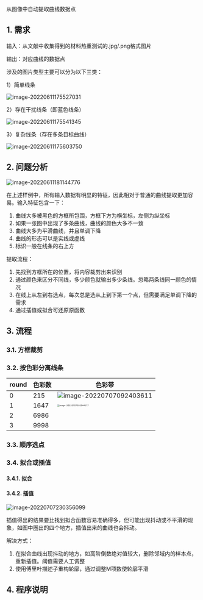从图像中自动提取曲线数据点

##  1. 需求

输入：从文献中收集得到的材料热重测试的.jpg/.png格式图片

输出：对应曲线的数据点

涉及的图片类型主要可以分为以下三类：

1）简单线条

![image-20220611175527031](https://n.sunie.top:9000/gallery/2022summer/202206111755722.png) 

2）存在干扰线条（即蓝色线条）

![image-20220611175541345](https://n.sunie.top:9000/gallery/2022summer/202206111755536.png) 

3）复杂线条（存在多条目标曲线）

![image-20220611175603750](https://n.sunie.top:9000/gallery/2022summer/202206111756856.png) 

## 2. 问题分析

![image-20220611181144776](https://n.sunie.top:9000/gallery/2022summer/202206111811628.png)

在上述样例中，所有输入数据有明显的特征，因此相对于普通的曲线提取更加容易。输入特征包含一下：

1. 曲线大多被黑色的方框所包围，方框下方为横坐标，左侧为纵坐标
2. 如果一张图中出现了多条曲线，曲线的颜色大多不一致
3. 曲线大多为平滑曲线，并且单调下降
4. 曲线的形态可以是实线或虚线
5. 标识一般在线条的右上方

提取流程：

1. 先找到方框所在的位置，将内容裁剪出来识别
2. 通过颜色来区分不同线，多少颜色就输出多少条线。忽略两条线同一颜色的情况
3. 在线上从左到右选点，每次总是选从上到下第一个点，但需要满足单调下降的需求
4. 通过插值或拟合可还原原函数

## 3. 流程

### 3.1. 方框裁剪



### 3.2. 按色彩分离线条

| round | 色彩数 | 色彩带                                                       |
| ----- | ------ | ------------------------------------------------------------ |
| 0     | 215    | ![image-20220707092403611](https://n.sunie.top:9000/gallery/2022summer/202207070924514.png) |
| 1     | 1647   | <img src="C:\Users\sy650\AppData\Roaming\Typora\typora-user-images\image-20220707092544177.png" alt="image-20220707092544177" style="zoom: 33%;" /> |
| 2     | 6986   |                                                              |
| 3     | 9998   |                                                              |

### 3.3. 顺序选点



### 3.4. 拟合或插值

#### 3.4.1. 拟合

#### 3.4.2. 插值

![image-20220707230356099](https://n.sunie.top:9000/gallery/2022summer/202207072303511.png)

插值得出的结果要比找到拟合函数容易准确得多，但可能出现抖动或不平滑的现象，如图中圈出的四个地方，插值出来的曲线也会抖动。

解决方式：

1. 在拟合曲线出现抖动的地方，如高阶倒数绝对值较大，删除邻域内的样本点，重新插值。阈值需要人工调整
2. 使用傅里叶描述子重构轮廓，通过调整M项数使轮廓平滑





## 4. 程序说明